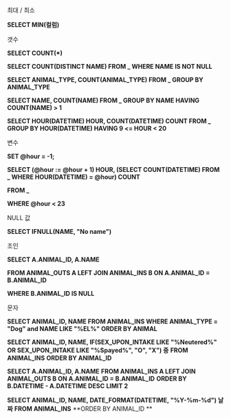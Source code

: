 최대 / 최소

**SELECT MIN(컬럼)**

갯수

**SELECT COUNT(*)**

**SELECT COUNT(DISTINCT NAME) FROM _ WHERE NAME IS NOT NULL**

**SELECT ANIMAL_TYPE, COUNT(ANIMAL_TYPE) FROM _ GROUP BY ANIMAL_TYPE**

**SELECT NAME, COUNT(NAME) FROM _ GROUP BY NAME HAVING COUNT(NAME) > 1**

**SELECT HOUR(DATETIME) HOUR, COUNT(DATETIME) COUNT FROM _ GROUP BY HOUR(DATETIME) HAVING 9 <= HOUR < 20**

변수

**SET @hour = -1;**

**SELECT (@hour := @hour + 1) HOUR, (SELECT COUNT(DATETIME) FROM _ WHERE HOUR(DATETIME) = @hour) COUNT**

**FROM _**

**WHERE @hour < 23**

NULL 값

**SELECT IFNULL(NAME, "No name")**

조인

**SELECT A.ANIMAL_ID, A.NAME**

**FROM ANIMAL_OUTS A LEFT JOIN ANIMAL_INS B ON A.ANIMAL_ID = B.ANIMAL_ID**

**WHERE B.ANIMAL_ID IS NULL**

문자

**SELECT ANIMAL_ID, NAME FROM ANIMAL_INS WHERE ANIMAL_TYPE = "Dog" and NAME LIKE "%EL%" ORDER BY ANIMAL**


**SELECT ANIMAL_ID, NAME, IF(SEX_UPON_INTAKE LIKE "%Neutered%" OR SEX_UPON_INTAKE LIKE "%Spayed%", "O", "X") 중**
**FROM ANIMAL_INS**
**ORDER BY ANIMAL_ID**



**SELECT A.ANIMAL_ID, A.NAME**
**FROM ANIMAL_INS A LEFT JOIN ANIMAL_OUTS B ON A.ANIMAL_ID = B.ANIMAL_ID**
**ORDER BY B.DATETIME - A.DATETIME DESC**
**LIMIT 2**


**SELECT ANIMAL_ID, NAME, DATE_FORMAT(DATETIME, "%Y-%m-%d") 날짜**
**FROM ANIMAL_INS**
**ORDER BY ANIMAL_ID **

